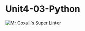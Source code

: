 # Unit4-03-Python
[![Mr Coxall's Super Linter](https://github.com/ICS3U-Programming-FrankFW/Unit4-03-Python/workflows/Mr%20Coxall's%20Super%20Linter/badge.svg)](https://github.com/ICS3U-Programming-FrankFW/Unit4-03-Python/actions/)
